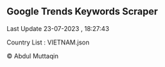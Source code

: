 

## Google Trends Keywords Scraper 
 
Last Update 23-07-2023 , 18:27:43

Country List :
VIETNAM.json



© Abdul Muttaqin 

